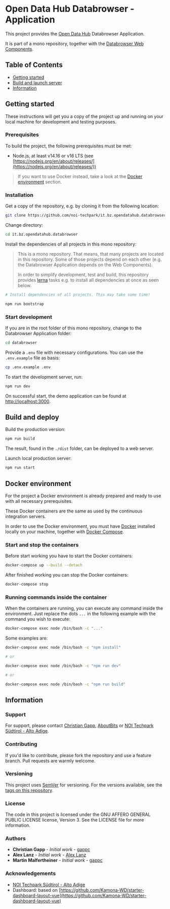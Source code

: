 # Open Data Hub Databrowser - Application

This project provides the [Open Data Hub](https://opendatahub.bz.it/) Databrowser Application.

It is part of a mono repository, together with the [Databrowser Web Components](../web-components).

## Table of Contents

- [Getting started](#getting-started)
- [Build and launch server](#build-and-launch-server)
- [Information](#information)

## Getting started

These instructions will get you a copy of the project up and running
on your local machine for development and testing purposes.

### Prerequisites

To build the project, the following prerequisites must be met:

- Node.js, at least v14.16 or v16 LTS (see [https://nodejs.org/en/about/releases/](https://nodejs.org/en/about/releases/))

> If you want to use Docker instead, take a look at the [Docker environment](#docker-environment) section.

### Installation

Get a copy of the repository, e.g. by cloning it from the following location:

```bash
git clone https://github.com/noi-techpark/it.bz.opendatahub.databrowser
```

Change directory:

```bash
cd it.bz.opendatahub.databrowser
```

Install the dependencies of all projects in this mono repository:

> This is a mono repository. That means, that many projects are located in this repository. Some of
> those projects depend on each other (e.g. the Databrowser Application depends on the Web Components).
>
> In order to simplify development, test and build, this repository provides [lerna](https://lerna.js.org/)
> tasks e.g. to install all dependencies at once as seen below.

```bash
# Install dependencies of all projects. This may take some time!

npm run bootstrap
```

### Start development

If you are in the root folder of this mono repository, change to the Databrowser Application folder:

```bash
cd databrowser
```

Provide a `.env` file with necessary configurations. You can use the `.env.example` file as basis:

```bash
cp .env.example .env
```

To start the development server, run:

```bash
npm run dev
```

On successful start, the demo application can be found at [http://localhost:3000](http://localhost:3000).

## Build and deploy

Build the production version:

```bash
npm run build
```

The result, found in the `./dist` folder, can be deployed to a web server.

Launch local production server:

```bash
npm run start
```

## Docker environment

For the project a Docker environment is already prepared and ready to use with all necessary prerequisites.

These Docker containers are the same as used by the continuous integration servers.

In order to use the Docker environment, you must have [Docker](https://docs.docker.com/install/) installed
locally on your machine, together with [Docker Compose](https://docs.docker.com/compose/).

### Start and stop the containers

Before start working you have to start the Docker containers:

```bash
docker-compose up --build --detach
```

After finished working you can stop the Docker containers:

```bash
docker-compose stop
```

### Running commands inside the container

When the containers are running, you can execute any command inside the environment. Just replace the dots `...` in the following example with the command you wish to execute:

```bash
docker-compose exec node /bin/bash -c "..."
```

Some examples are:

```bash
docker-compose exec node /bin/bash -c "npm install"

# or

docker-compose exec node /bin/bash -c "npm run dev"

# or

docker-compose exec node /bin/bash -c "npm run build"
```

## Information

### Support

For support, please contact [Christian Gapp](https://github.com/gappc), [AboutBits](https://aboutbits.it) or [NOI Techpark Südtirol - Alto Adige](https://noi.bz.it/en).

### Contributing

If you'd like to contribute, please fork the repository and use a feature branch. Pull requests are warmly welcome.

### Versioning

This project uses [SemVer](https://semver.org/) for versioning. For the versions available, see the [tags on this repository](https://github.com/noi-techpark/it.bz.opendatahub.databrowser/tags).

### License

The code in this project is licensed under the GNU AFFERO GENERAL PUBLIC LICENSE license, Version 3. See the LICENSE file for more information.

### Authors

- **Christian Gapp** - *Initial work* - [gappc](https://github.com/gappc)
- **Alex Lanz** - *Initial work* - [Alex Lanz](https://aboutbits.it/)
- **Martin Malfertheiner** - *Initial work* - [gappc](https://aboutbits.it/)

### Acknowledgements

- [NOI Techpark Südtirol - Alto Adige](https://noi.bz.it/en)
- Dashboard: based on [https://github.com/Kamona-WD/starter-dashboard-layout-vue](https://github.com/Kamona-WD/starter-dashboard-layout-vue)
